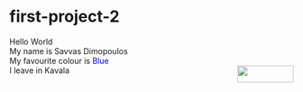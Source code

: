 # first-project-2
<html>
<head>
<title>Hello World</title>
</head>
Hello World <br>
My name is Savvas Dimopoulos </br>
My favourite colour is <font color="#0000ff"> Blue </font> </br>
I leave in Kavala <img src=kavala_view.jpg width="100" height="30" align="right" />
